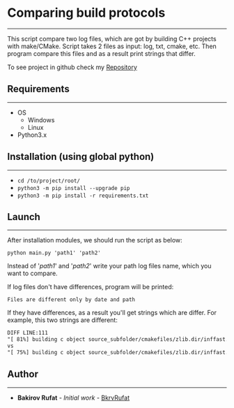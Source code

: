 # Comparing build protocols
__________________________________________
This script compare two log files, which are got by building C++ projects with make/CMake.
Script takes 2 files as input: log, txt, cmake, etc. Then program compare this files and as a result print strings that differ.

To see project in github check my [Repository](https://github.com/BkrvRufat/Infotecs_task)
## Requirements
__________________________________________
- OS
  - Windows
  - Linux
- Python3.x


## Installation (using global python)
__________________________________________
- `cd /to/project/root/`
- `python3 -m pip install --upgrade pip`
- `python3 -m pip install -r requirements.txt`
## Launch
__________________________________________
After installation modules, we should run the script as below:
```
python main.py 'path1' 'path2' 
```
Instead of '*path1*' and '*path2*' write your path log files name, which you want to compare.

If log files don't have differences, program will be printed:
```
Files are different only by date and path
```
If they have differences, as a result you'll get strings which are differ.
For example, this two strings are different:
```diff
DIFF LINE:111
"[ 81%] building c object source_subfolder/cmakefiles/zlib.dir/inffast.c.o"
vs
"[ 75%] building c object source_subfolder/cmakefiles/zlib.dir/inffast.c.o"
```
## Author
__________________________________________
* **Bakirov Rufat** - *Initial work* - [BkrvRufat](https://github.com/BkrvRufat)